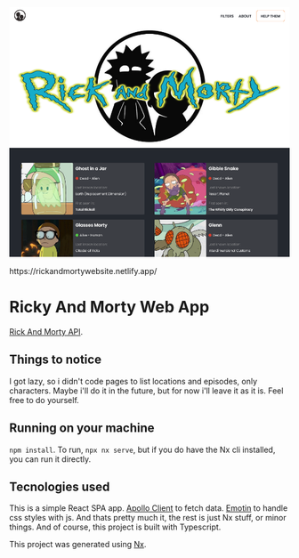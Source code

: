 <p align="center"><img src="./rickandmortygui.png"></img></p>
https://rickandmortywebsite.netlify.app/

# Ricky And Morty Web App

<a href="https://rickandmortyapi.com/">Rick And Morty API</a>.

## Things to notice

I got lazy, so i didn't code pages to list locations and episodes, only characters. Maybe i'll do it in the future, but for now i'll leave it as it is.
Feel free to do yourself.

## Running on your machine

````npm install````. To run, ````npx nx serve````, but if you do have the Nx cli installed, you can run it directly.

## Tecnologies used

This is a simple React SPA app. 
<a href="https://www.apollographql.com/docs/react/">Apollo Client</a> to fetch data.
<a href="https://emotion.sh/docs/introduction">Emotin</a> to handle css styles with js.
And thats pretty much it, the rest is just Nx stuff, or minor things. And of course, this project is built with Typescript.

This project was generated using [Nx](https://nx.dev).
